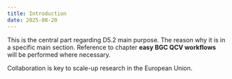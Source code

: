 ```yaml
---
title: Introduction
date: 2025-08-20
---
```


This is the central part regarding D5.2 main purpose. The reason why it is in a specific main section. Reference to chapter **easy BGC QCV workflows** will be performed where necessary.

Collaboration is key to scale-up research in the European Union. 
